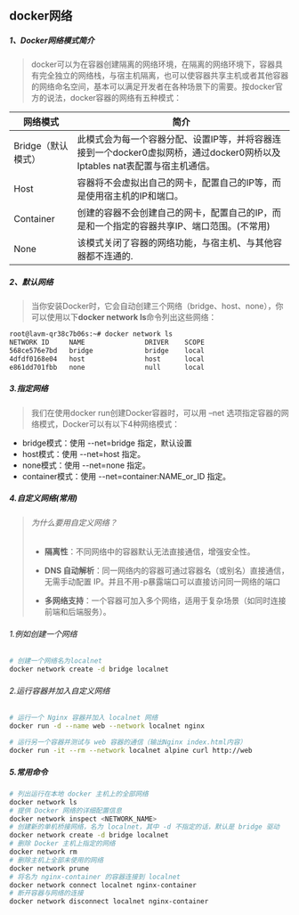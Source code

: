 ## docker网络

##### 1、Docker网络模式简介

> docker可以为在容器创建隔离的网络环境，在隔离的网络环境下，容器具有完全独立的网络栈，与宿主机隔离，也可以使容器共享主机或者其他容器的网络命名空间，基本可以满足开发者在各种场景下的需要。按docker官方的说法，docker容器的网络有五种模式：

| 网络模式           | 简介                                                         |
| ------------------ | ------------------------------------------------------------ |
| Bridge（默认模式） | 此模式会为每一个容器分配、设置IP等，并将容器连接到一个docker0虚拟网桥，通过docker0网桥以及Iptables nat表配置与宿主机通信。 |
| Host               | 容器将不会虚拟出自己的网卡，配置自己的IP等，而是使用宿主机的IP和端口。 |
| Container          | 创建的容器不会创建自己的网卡，配置自己的IP，而是和一个指定的容器共享IP、端口范围。(不常用) |
| None               | 该模式关闭了容器的网络功能，与宿主机、与其他容器都不连通的.  |

##### 2、默认网络

> 当你安装Docker时，它会自动创建三个网络（bridge、host、none），你可以使用以下**docker network ls**命令列出这些网络：

```sh
root@lavm-qr38c7b06s:~# docker network ls
NETWORK ID     NAME               DRIVER    SCOPE
568ce576e7bd   bridge             bridge    local
4dfdf0168e04   host               host      local
e861dd701fbb   none               null      local
```

##### 3.指定网络

>  我们在使用docker run创建Docker容器时，可以用 –net 选项指定容器的网络模式，Docker可以有以下4种网络模式：

- bridge模式：使用 --net=bridge 指定，默认设置
- host模式：使用 --net=host 指定。
- none模式：使用 --net=none 指定。
- container模式：使用 --net=container:NAME_or_ID 指定。

##### 4.自定义网络(常用)

> ###### 为什么要用自定义网络？
>
> - **隔离性**：不同网络中的容器默认无法直接通信，增强安全性。
>
> - **DNS 自动解析**：同一网络内的容器可通过容器名（或别名）直接通信，无需手动配置 IP。并且不用-p暴露端口可以直接访问同一网络的端口
>
> - **多网络支持**：一个容器可加入多个网络，适用于复杂场景（如同时连接前端和后端服务）。

###### 1.例如创建一个网络

```sh
# 创建一个网络名为localnet
docker network create -d bridge localnet
```

###### 2.运行容器并加入自定义网络

```sh
# 运行一个 Nginx 容器并加入 localnet 网络
docker run -d --name web --network localnet nginx

# 运行另一个容器并测试与 web 容器的通信（输出Nginx index.html内容）
docker run -it --rm --network localnet alpine curl http://web
```

##### 5.常用命令

```sh
# 列出运行在本地 docker 主机上的全部网络
docker network ls
# 提供 Docker 网络的详细配置信息
docker network inspect <NETWORK_NAME>
# 创建新的单机桥接网络，名为 localnet，其中 -d 不指定的话，默认是 bridge 驱动
docker network create -d bridge localnet
# 删除 Docker 主机上指定的网络
docker network rm
# 删除主机上全部未使用的网络
docker network prune
# 将名为 nginx-container 的容器连接到 localnet
docker network connect localnet nginx-container
# 断开容器与网络的连接
docker network disconnect localnet nginx-container
```







